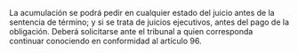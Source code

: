 La acumulación se podrá pedir en cualquier estado del juicio antes de la sentencia de término; y si se trata de juicios ejecutivos, antes del pago de la obligación. Deberá solicitarse ante el tribunal a quien corresponda continuar conociendo en conformidad al artículo 96.
